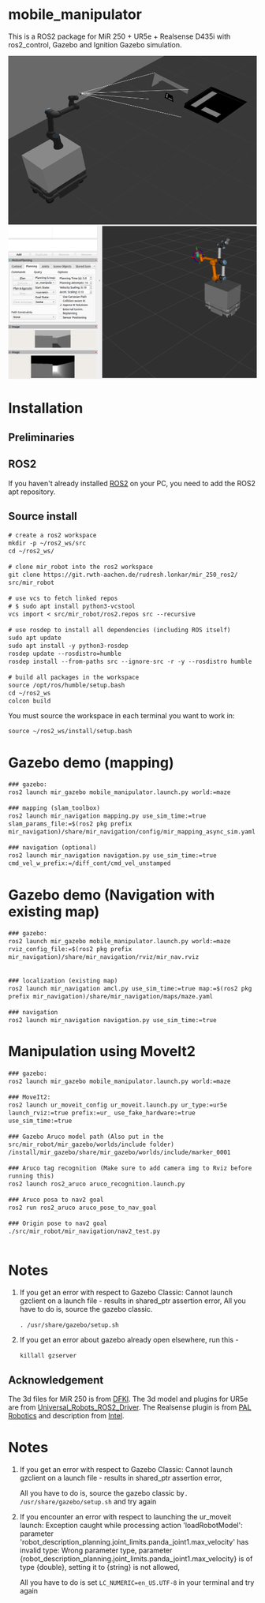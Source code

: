 # mobile_manipulator
This is a ROS2 package for MiR 250 + UR5e + Realsense D435i with ros2_control, Gazebo and Ignition Gazebo simulation.

![alt text](mobile_manipulator.png)
![alt text](moveit2.png)


# Installation

## Preliminaries
## ROS2
If you haven't already installed [ROS2](https://docs.ros.org/en/humble/Installation/Ubuntu-Install-Debians.html) on your PC, you need to add the ROS2 apt repository.

## Source install
```
# create a ros2 workspace
mkdir -p ~/ros2_ws/src
cd ~/ros2_ws/

# clone mir_robot into the ros2 workspace
git clone https://git.rwth-aachen.de/rudresh.lonkar/mir_250_ros2/ src/mir_robot

# use vcs to fetch linked repos
# $ sudo apt install python3-vcstool
vcs import < src/mir_robot/ros2.repos src --recursive

# use rosdep to install all dependencies (including ROS itself)
sudo apt update
sudo apt install -y python3-rosdep
rosdep update --rosdistro=humble
rosdep install --from-paths src --ignore-src -r -y --rosdistro humble

# build all packages in the workspace
source /opt/ros/humble/setup.bash
cd ~/ros2_ws
colcon build
```
You must source the workspace in each terminal you want to work in:
```
source ~/ros2_ws/install/setup.bash
```

# Gazebo demo (mapping)
```
### gazebo:
ros2 launch mir_gazebo mobile_manipulator.launch.py world:=maze

### mapping (slam_toolbox)
ros2 launch mir_navigation mapping.py use_sim_time:=true slam_params_file:=$(ros2 pkg prefix mir_navigation)/share/mir_navigation/config/mir_mapping_async_sim.yaml

### navigation (optional)
ros2 launch mir_navigation navigation.py use_sim_time:=true cmd_vel_w_prefix:=/diff_cont/cmd_vel_unstamped
```

# Gazebo demo (Navigation with existing map)
```
### gazebo:
ros2 launch mir_gazebo mobile_manipulator.launch.py world:=maze rviz_config_file:=$(ros2 pkg prefix mir_navigation)/share/mir_navigation/rviz/mir_nav.rviz


### localization (existing map)
ros2 launch mir_navigation amcl.py use_sim_time:=true map:=$(ros2 pkg prefix mir_navigation)/share/mir_navigation/maps/maze.yaml

### navigation
ros2 launch mir_navigation navigation.py use_sim_time:=true
```

# Manipulation using MoveIt2
```
### gazebo:
ros2 launch mir_gazebo mobile_manipulator.launch.py world:=maze

### MoveIt2:
ros2 launch ur_moveit_config ur_moveit.launch.py ur_type:=ur5e launch_rviz:=true prefix:=ur_ use_fake_hardware:=true use_sim_time:=true

### Gazebo Aruco model path (Also put in the src/mir_robot/mir_gazebo/worlds/include folder)
/install/mir_gazebo/share/mir_gazebo/worlds/include/marker_0001

### Aruco tag recognition (Make sure to add camera img to Rviz before running this)
ros2 launch ros2_aruco aruco_recognition.launch.py

### Aruco posa to nav2 goal
ros2 run ros2_aruco aruco_pose_to_nav_goal

### Origin pose to nav2 goal
./src/mir_robot/mir_navigation/nav2_test.py 


```

# Notes

1. If you get an error with respect to Gazebo Classic: Cannot launch gzclient on a launch file - results in shared_ptr assertion error, All you have to do is, source the gazebo classic. 

    `. /usr/share/gazebo/setup.sh `
2. If you get an error about gazebo already open elsewhere, run this -

    `killall gzserver `

## Acknowledgement

The 3d files for MiR 250 is from [DFKI](https://github.com/DFKI-NI/mir_robot).
The 3d model and plugins for UR5e are from [Universal_Robots_ROS2_Driver](https://github.com/UniversalRobots/Universal_Robots_ROS2_Driver).
The Realsense plugin is from [PAL Robotics](https://github.com/pal-robotics/realsense_gazebo_plugin/tree/foxy-devel) and description from [Intel](https://github.com/IntelRealSense/realsense-ros).


# Notes

1. If you get an error with respect to Gazebo Classic: Cannot launch gzclient on a launch file - results in shared_ptr assertion error, 

    All you have to do is, source the gazebo classic by`. /usr/share/gazebo/setup.sh`
    and try again

2. If you encounter an error with respect to launching the ur_moveit launch:  Exception caught while processing action 'loadRobotModel': parameter 'robot_description_planning.joint_limits.panda_joint1.max_velocity' has invalid type: Wrong parameter type, parameter {robot_description_planning.joint_limits.panda_joint1.max_velocity} is of type {double}, setting it to {string} is not allowed,

    All you have to do is set `LC_NUMERIC=en_US.UTF-8` in your terminal and try again
